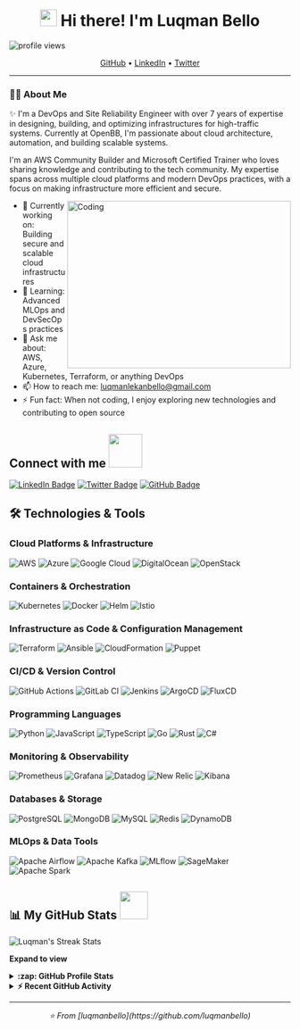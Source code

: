 # <div align="center"><img src="https://raw.githubusercontent.com/MartinHeinz/MartinHeinz/master/wave.gif" width="30px"> Hi there! I'm Luqman Bello</div>

<p align="left">
  <img src="https://komarev.com/ghpvc/?username=luqmanbello&label=Profile%20views&color=0e75b6&style=flat" alt="profile views" />
</p>

<p align="center">
  <a href="https://github.com/luqmanbello">GitHub</a> •
  <a href="https://linkedin.com/in/luqman-bello">LinkedIn</a> •
  <a href="https://twitter.com/LuqmanBello_">Twitter</a>
</p>

---
### 👨‍💻 About Me
✨ I'm a DevOps and Site Reliability Engineer with over 7 years of expertise in designing, building, and optimizing infrastructures for high-traffic systems. Currently at OpenBB, I'm passionate about cloud architecture, automation, and building scalable systems.

I'm an AWS Community Builder and Microsoft Certified Trainer who loves sharing knowledge and contributing to the tech community. My expertise spans across multiple cloud platforms and modern DevOps practices, with a focus on making infrastructure more efficient and secure.

<!-- code gif can be added here -->
<img align="right" alt="Coding" src="https://i.giphy.com/media/Y4ak9Ki2GZCbJxAnJD/giphy.webp" width="400" height="300" />

- 🔭 Currently working on: Building secure and scalable cloud infrastructures
- 🌱 Learning: Advanced MLOps and DevSecOps practices
- 💬 Ask me about: AWS, Azure, Kubernetes, Terraform, or anything DevOps
- 📫 How to reach me: [luqmanlekanbello@gmail.com](mailto:luqmanlekanbello@gmail.com)
- ⚡ Fun fact: When not coding, I enjoy exploring new technologies and contributing to open source

## Connect with me <img src="https://media.giphy.com/media/LnQjpWaON8nhr21vNW/giphy.gif" width="60">

<p>
    <a href="https://linkedin.com/in/luqman-bello"><img src="https://img.shields.io/badge/-Luqman%20Bello-blue?style=plastic&labelColor=blue&logo=LinkedIn&link=https://linkedin.com/in/luqman-bello" alt="LinkedIn Badge"></a>
    <a href="https://twitter.com/LuqmanBello_"><img src="https://img.shields.io/badge/-Luqman%20Bello-informational?style=plastic&labelColor=informational&logo=Twitter&link=https://twitter.com/LuqmanBello_" alt="Twitter Badge"></a>
    <a href="https://github.com/luqmanbello"><img src="https://img.shields.io/badge/-Luqman%20Bello-gray?style=plastic&labelColor=gray&logo=Github&link=https://github.com/luqmanbello" alt="GitHub Badge"></a>
</p>

## 🛠️ Technologies & Tools

### Cloud Platforms & Infrastructure
![AWS](https://img.shields.io/badge/AWS-%23FF9900.svg?style=for-the-badge&logo=amazon-aws&logoColor=white)
![Azure](https://img.shields.io/badge/azure-%230072C6.svg?style=for-the-badge&logo=microsoftazure&logoColor=white)
![Google Cloud](https://img.shields.io/badge/GoogleCloud-%234285F4.svg?style=for-the-badge&logo=google-cloud&logoColor=white)
![DigitalOcean](https://img.shields.io/badge/DigitalOcean-%230167ff.svg?style=for-the-badge&logo=digitalOcean&logoColor=white)
![OpenStack](https://img.shields.io/badge/Openstack-%23f01742.svg?style=for-the-badge&logo=openstack&logoColor=white)

### Containers & Orchestration
![Kubernetes](https://img.shields.io/badge/kubernetes-%23326ce5.svg?style=for-the-badge&logo=kubernetes&logoColor=white)
![Docker](https://img.shields.io/badge/docker-%230db7ed.svg?style=for-the-badge&logo=docker&logoColor=white)
![Helm](https://img.shields.io/badge/helm-%230F1689.svg?style=for-the-badge&logo=helm&logoColor=white)
![Istio](https://img.shields.io/badge/istio-%23466BB0.svg?style=for-the-badge&logo=istio&logoColor=white)

### Infrastructure as Code & Configuration Management
![Terraform](https://img.shields.io/badge/terraform-%235835CC.svg?style=for-the-badge&logo=terraform&logoColor=white)
![Ansible](https://img.shields.io/badge/ansible-%231A1918.svg?style=for-the-badge&logo=ansible&logoColor=white)
![CloudFormation](https://img.shields.io/badge/CloudFormation-%23FF9900.svg?style=for-the-badge&logo=amazon-aws&logoColor=white)
![Puppet](https://img.shields.io/badge/puppet-%23FFAE1A.svg?style=for-the-badge&logo=puppet&logoColor=black)

### CI/CD & Version Control
![GitHub Actions](https://img.shields.io/badge/github%20actions-%232671E5.svg?style=for-the-badge&logo=githubactions&logoColor=white)
![GitLab CI](https://img.shields.io/badge/gitlab%20ci-%23181717.svg?style=for-the-badge&logo=gitlab&logoColor=white)
![Jenkins](https://img.shields.io/badge/jenkins-%232C5263.svg?style=for-the-badge&logo=jenkins&logoColor=white)
![ArgoCD](https://img.shields.io/badge/argo%20cd-%23EF7B4D.svg?style=for-the-badge&logo=argo&logoColor=white)
![FluxCD](https://img.shields.io/badge/flux%20cd-%23316CE6.svg?style=for-the-badge&logo=flux&logoColor=white)

### Programming Languages
![Python](https://img.shields.io/badge/python-3670A0?style=for-the-badge&logo=python&logoColor=ffdd54)
![JavaScript](https://img.shields.io/badge/javascript-%23323330.svg?style=for-the-badge&logo=javascript&logoColor=%23F7DF1E)
![TypeScript](https://img.shields.io/badge/typescript-%23007ACC.svg?style=for-the-badge&logo=typescript&logoColor=white)
![Go](https://img.shields.io/badge/go-%2300ADD8.svg?style=for-the-badge&logo=go&logoColor=white)
![Rust](https://img.shields.io/badge/rust-%23000000.svg?style=for-the-badge&logo=rust&logoColor=white)
![C#](https://img.shields.io/badge/c%23-%23239120.svg?style=for-the-badge&logo=c-sharp&logoColor=white)

### Monitoring & Observability
![Prometheus](https://img.shields.io/badge/prometheus-%23E6522C.svg?style=for-the-badge&logo=prometheus&logoColor=white)
![Grafana](https://img.shields.io/badge/grafana-%23F46800.svg?style=for-the-badge&logo=grafana&logoColor=white)
![Datadog](https://img.shields.io/badge/datadog-%23632CA6.svg?style=for-the-badge&logo=datadog&logoColor=white)
![New Relic](https://img.shields.io/badge/New%20Relic-%23008C99.svg?style=for-the-badge&logo=new-relic&logoColor=white)
![Kibana](https://img.shields.io/badge/kibana-%23005571.svg?style=for-the-badge&logo=kibana&logoColor=white)

### Databases & Storage
![PostgreSQL](https://img.shields.io/badge/postgres-%23316192.svg?style=for-the-badge&logo=postgresql&logoColor=white)
![MongoDB](https://img.shields.io/badge/MongoDB-%234ea94b.svg?style=for-the-badge&logo=mongodb&logoColor=white)
![MySQL](https://img.shields.io/badge/mysql-%2300f.svg?style=for-the-badge&logo=mysql&logoColor=white)
![Redis](https://img.shields.io/badge/redis-%23DD0031.svg?style=for-the-badge&logo=redis&logoColor=white)
![DynamoDB](https://img.shields.io/badge/dynamodb-%23FF9900.svg?style=for-the-badge&logo=amazon-dynamodb&logoColor=white)

### MLOps & Data Tools
![Apache Airflow](https://img.shields.io/badge/Apache%20Airflow-%23017CEE.svg?style=for-the-badge&logo=apache-airflow&logoColor=white)
![Apache Kafka](https://img.shields.io/badge/Apache%20Kafka-%23231F20.svg?style=for-the-badge&logo=apache-kafka&logoColor=white)
![MLflow](https://img.shields.io/badge/MLflow-%23d9ead3.svg?style=for-the-badge&logo=numpy&logoColor=blue)
![SageMaker](https://img.shields.io/badge/SageMaker-%23FF9900.svg?style=for-the-badge&logo=amazon-aws&logoColor=white)
![Apache Spark](https://img.shields.io/badge/Apache%20Spark-%23E25A1C.svg?style=for-the-badge&logo=apache-spark&logoColor=white)

## 📊 My GitHub Stats <img src="https://media.giphy.com/media/VgCDAzcKvsR6OM0uWg/giphy.gif" width="50">

<div>
  <img align="center" src="https://github-readme-streak-stats.herokuapp.com/?user=luqmanbello&theme=dark" alt="Luqman's Streak Stats" />
</div>

**Expand to view**
<details>
  <summary><b>:zap: GitHub Profile Stats</b></summary>
  <img src="https://github-readme-stats.vercel.app/api?username=luqmanbello&show_icons=true&theme=dark" />
</details>

<details>
  <summary><b>⚡ Recent GitHub Activity</b></summary>
  <br/>
   <a href="https://github.com/luqmanbello"><img alt="Luqman's Activity Graph" src="https://github-readme-activity-graph.vercel.app/graph?username=luqmanbello&custom_title=Luqman's%20Contribution%20Graph&theme=react-dark" /></a>
  <br/>
</details>

---

<div align="center">
  <i>⭐️ From [luqmanbello](https://github.com/luqmanbello)</i>
</div>
